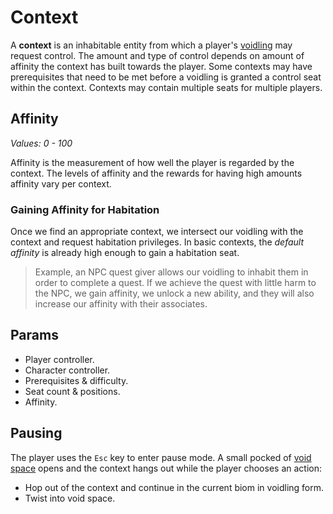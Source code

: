 # Context
A **context** is an inhabitable entity from which a player's [voidling](../Voidling) may request control. The amount and type of control depends on amount of affinity the context has built towards the player. Some contexts may have prerequisites that need to be met before a voidling is granted a control seat within the context. Contexts may contain multiple seats for multiple players.

## Affinity
*Values: 0 - 100*

Affinity is the measurement of how well the player is regarded by the context. The levels of affinity and the rewards for having high amounts affinity vary per context.

### Gaining Affinity for Habitation
Once we find an appropriate context, we intersect our voidling with the context and request habitation privileges. In basic contexts, the _default affinity_ is already high enough to gain a habitation seat.

> Example, an NPC quest giver allows our voidling to inhabit them in order to complete a quest. If we achieve the quest with little harm to the NPC, we gain affinity, we unlock a new ability, and they will also increase our affinity with their associates.

## Params
- Player controller.
- Character controller.
- Prerequisites & difficulty.
- Seat count & positions.
- Affinity.

## Pausing
The player uses the `Esc` key to enter pause mode. A small pocked of [void space](../../Maps/VoidSpace) opens and the context hangs out while the player chooses an action:

- Hop out of the context and continue in the current biom in voidling form.
- Twist into void space.
